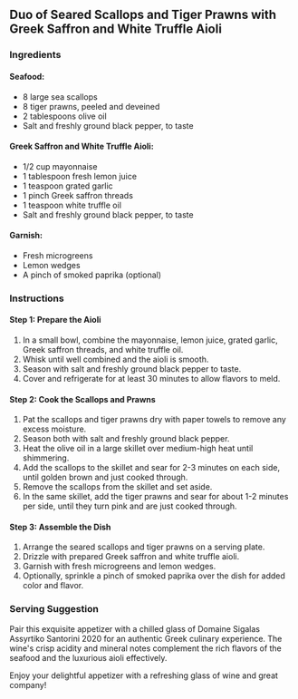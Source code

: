 ## Duo of Seared Scallops and Tiger Prawns with Greek Saffron and White Truffle Aioli

### Ingredients

#### Seafood:
- 8 large sea scallops
- 8 tiger prawns, peeled and deveined
- 2 tablespoons olive oil
- Salt and freshly ground black pepper, to taste

#### Greek Saffron and White Truffle Aioli:
- 1/2 cup mayonnaise
- 1 tablespoon fresh lemon juice
- 1 teaspoon grated garlic
- 1 pinch Greek saffron threads
- 1 teaspoon white truffle oil
- Salt and freshly ground black pepper, to taste

#### Garnish:
- Fresh microgreens
- Lemon wedges
- A pinch of smoked paprika (optional)

### Instructions

#### Step 1: Prepare the Aioli
1. In a small bowl, combine the mayonnaise, lemon juice, grated garlic, Greek saffron threads, and white truffle oil.
2. Whisk until well combined and the aioli is smooth.
3. Season with salt and freshly ground black pepper to taste.
4. Cover and refrigerate for at least 30 minutes to allow flavors to meld.

#### Step 2: Cook the Scallops and Prawns
1. Pat the scallops and tiger prawns dry with paper towels to remove any excess moisture.
2. Season both with salt and freshly ground black pepper.
3. Heat the olive oil in a large skillet over medium-high heat until shimmering.
4. Add the scallops to the skillet and sear for 2-3 minutes on each side, until golden brown and just cooked through.
5. Remove the scallops from the skillet and set aside.
6. In the same skillet, add the tiger prawns and sear for about 1-2 minutes per side, until they turn pink and are just cooked through.

#### Step 3: Assemble the Dish
1. Arrange the seared scallops and tiger prawns on a serving plate.
2. Drizzle with prepared Greek saffron and white truffle aioli.
3. Garnish with fresh microgreens and lemon wedges.
4. Optionally, sprinkle a pinch of smoked paprika over the dish for added color and flavor.

### Serving Suggestion
Pair this exquisite appetizer with a chilled glass of Domaine Sigalas Assyrtiko Santorini 2020 for an authentic Greek culinary experience. The wine's crisp acidity and mineral notes complement the rich flavors of the seafood and the luxurious aioli effectively.

Enjoy your delightful appetizer with a refreshing glass of wine and great company!